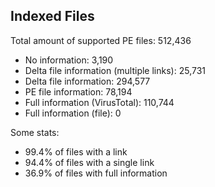 ## Indexed Files

<!--FileStats-->
Total amount of supported PE files: 512,436

* No information: 3,190
* Delta file information (multiple links): 25,731
* Delta file information: 294,577
* PE file information: 78,194
* Full information (VirusTotal): 110,744
* Full information (file): 0

Some stats:

* 99.4% of files with a link
* 94.4% of files with a single link
* 36.9% of files with full information
<!--/FileStats-->
